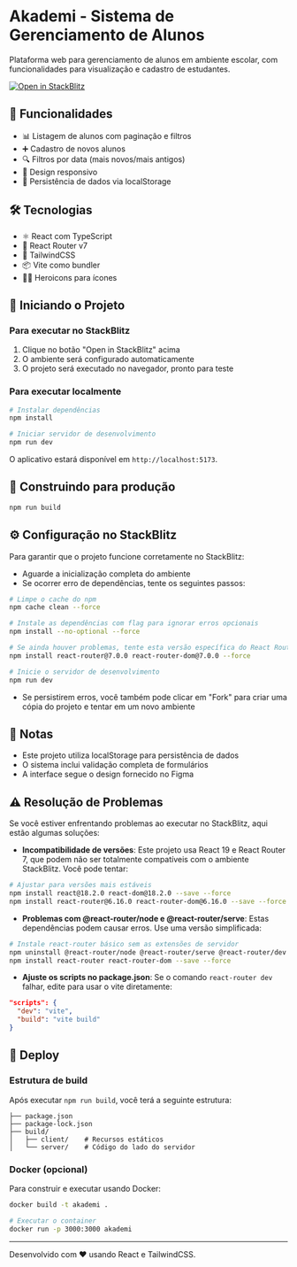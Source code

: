 # Akademi - Sistema de Gerenciamento de Alunos

Plataforma web para gerenciamento de alunos em ambiente escolar, com funcionalidades para visualização e cadastro de estudantes.

[![Open in StackBlitz](https://developer.stackblitz.com/img/open_in_stackblitz.svg)](https://stackblitz.com/github/blarissa/akademi)

## 🚀 Funcionalidades

- 📊 Listagem de alunos com paginação e filtros
- ➕ Cadastro de novos alunos
- 🔍 Filtros por data (mais novos/mais antigos)
- 📱 Design responsivo
- 💾 Persistência de dados via localStorage

## 🛠️ Tecnologias

- ⚛️ React com TypeScript
- 🧭 React Router v7
- 🎨 TailwindCSS
- 📦 Vite como bundler
- 🦸‍♂️ Heroicons para ícones

## 🏁 Iniciando o Projeto

### Para executar no StackBlitz

1. Clique no botão "Open in StackBlitz" acima
2. O ambiente será configurado automaticamente
3. O projeto será executado no navegador, pronto para teste

### Para executar localmente

```bash
# Instalar dependências
npm install

# Iniciar servidor de desenvolvimento
npm run dev
```

O aplicativo estará disponível em `http://localhost:5173`.

## 🔧 Construindo para produção

```bash
npm run build
```

## ⚙️ Configuração no StackBlitz

Para garantir que o projeto funcione corretamente no StackBlitz:

- Aguarde a inicialização completa do ambiente
- Se ocorrer erro de dependências, tente os seguintes passos:

```bash
# Limpe o cache do npm
npm cache clean --force

# Instale as dependências com flag para ignorar erros opcionais
npm install --no-optional --force

# Se ainda houver problemas, tente esta versão específica do React Router
npm install react-router@7.0.0 react-router-dom@7.0.0 --force

# Inicie o servidor de desenvolvimento
npm run dev
```

- Se persistirem erros, você também pode clicar em "Fork" para criar uma cópia do projeto e tentar em um novo ambiente

## 📝 Notas

- Este projeto utiliza localStorage para persistência de dados
- O sistema inclui validação completa de formulários
- A interface segue o design fornecido no Figma

## ⚠️ Resolução de Problemas

Se você estiver enfrentando problemas ao executar no StackBlitz, aqui estão algumas soluções:

- **Incompatibilidade de versões**: Este projeto usa React 19 e React Router 7, que podem não ser totalmente compatíveis com o ambiente StackBlitz. Você pode tentar:

```bash
# Ajustar para versões mais estáveis
npm install react@18.2.0 react-dom@18.2.0 --save --force
npm install react-router@6.16.0 react-router-dom@6.16.0 --save --force
```

- **Problemas com @react-router/node e @react-router/serve**: Estas dependências podem causar erros. Use uma versão simplificada:

```bash
# Instale react-router básico sem as extensões de servidor
npm uninstall @react-router/node @react-router/serve @react-router/dev
npm install react-router react-router-dom --save --force
```

- **Ajuste os scripts no package.json**: Se o comando `react-router dev` falhar, edite para usar o vite diretamente:

```json
"scripts": {
  "dev": "vite",
  "build": "vite build"
}
```

## 🚢 Deploy

### Estrutura de build

Após executar `npm run build`, você terá a seguinte estrutura:

```text
├── package.json
├── package-lock.json
├── build/
│   ├── client/    # Recursos estáticos
│   └── server/    # Código do lado do servidor
```

### Docker (opcional)

Para construir e executar usando Docker:

```bash
docker build -t akademi .

# Executar o container
docker run -p 3000:3000 akademi
```

---

Desenvolvido com ❤️ usando React e TailwindCSS.